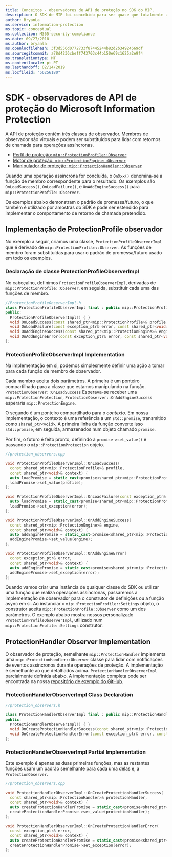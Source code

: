 ```yaml
---
title: Conceitos - observadores de API de proteção no SDK do MIP.
description: O SDK de MIP foi concebido para ser quase que totalmente assíncrono. Este artigo ajuda-o a compreender como os observadores de API de proteção são implementados e utilizados para assincronicidade.
author: BryanLa
ms.service: information-protection
ms.topic: conceptual
ms.collection: M365-security-compliance
ms.date: 09/27/2018
ms.author: bryanla
ms.openlocfilehash: 3f3d556d0772733f87445244b82d2b34924669df
ms.sourcegitcommit: a78d4236cbeff743703c44b150e69c1625a2e9f4
ms.translationtype: MT
ms.contentlocale: pt-PT
ms.lasthandoff: 02/14/2019
ms.locfileid: "56256180"
---
```

# <a name="microsoft-information-protection-sdk---protection-api-observers"></a>SDK - observadores de API de proteção do Microsoft Information Protection

A API de proteção contém três classes de observador. Membros de observador são virtuais e podem ser substituídos para lidar com retornos de chamada para operações assíncronas.

- [Perfil de proteção: `mip::ProtectionProfile::Observer`](reference/class_mip_ProtectionProfile_observer.md)
- [Motor de proteção: `mip::ProtectionEngine::Observer`](reference/class_mip_ProtectionEngine_observer.md)
- [Manipulador de proteção: `mip::ProtectionHandler::Observer`](reference/class_mip_Protectionhandler_observer.md)

Quando uma operação assíncrona for concluída, o `OnXxx()` denomina-se a função de membro correspondente para o resultado. Os exemplos são `OnLoadSuccess()`, `OnLoadFailure()`, e `OnAddEngineSuccess()` para `mip::ProtectionProfile::Observer`.

Os exemplos abaixo demonstram o padrão de promessa/futuro, o que também é utilizado por amostras do SDK e pode ser estendido para implementar o comportamento de retorno de chamada pretendido. 

## <a name="protectionprofile-observer-implementation"></a>Implementação de ProtectionProfile observador

No exemplo a seguir, criamos uma classe, `ProtectionProfileObserverImpl` que é derivado de `mip::ProtectionProfile::Observer`. As funções de membro foram substituídas para usar o padrão de promessa/futuro usado em todo os exemplos.

### <a name="protectionprofileobserverimpl-class-declaration"></a>Declaração de classe ProtectionProfileObserverImpl

No cabeçalho, definimos `ProtectionProfileObserverImpl`, derivadas de `mip::ProtectionProfile::Observer`, em seguida, substituir cada uma das funções de membro.

```cpp
//ProtectionProfileObserverImpl.h
class ProtectionProfileObserverImpl final : public mip::ProtectionProfile::Observer {
public:
  ProtectionProfileObserverImpl() { }
  void OnLoadSuccess(const shared_ptr<mip::ProtectionProfile>& profile, const shared_ptr<void>& context) override;
  void OnLoadFailure(const exception_ptr& error, const shared_ptr<void>& context) override;
  void OnAddEngineSuccess(const shared_ptr<mip::ProtectionEngine>& engine, const shared_ptr<void>& context) override;
  void OnAddEngineError(const exception_ptr& error, const shared_ptr<void>& context) override;
};
```

### <a name="protectionprofileobserverimpl-implementation"></a>ProtectionProfileObserverImpl Implementation

Na implementação em si, podemos simplesmente definir uma ação a tomar para cada função de membro de observador.

Cada membro aceita dois parâmetros. A primeira é um ponteiro compartilhado para a classe que estamos manipulando na função. `ProtectionObserver::OnLoadSuccess` Esperava-se receber uma `mip::ProtectionProtection`, `ProtectionObserver::OnAddEngineSuccess` esperaria `mip::ProtectionEngine`.

O segundo é um ponteiro compartilhado para o *contexto*. Em nossa implementação, o contexto é uma referência a um `std::promise`, transmitido como `shared_ptr<void>`. A primeira linha da função converte isso `std::promise`, em seguida, armazenados num objeto chamado `promise`.

Por fim, o futuro é feito pronto, definindo a `promise->set_value()` e passando o `mip::ProtectionProtection` objeto.

```cpp
//protection_observers.cpp

void ProtectionProfileObserverImpl::OnLoadSuccess(
  const shared_ptr<mip::ProtectionProfile>& profile,
  const shared_ptr<void>& context) {
  auto loadPromise = static_cast<promise<shared_ptr<mip::ProtectionProfile>>*>(context.get());
  loadPromise->set_value(profile);
};

void ProtectionProfileObserverImpl::OnLoadFailure(const exception_ptr& error, const shared_ptr<void>& context) {
  auto loadPromise = static_cast<promise<shared_ptr<mip::ProtectionProfile>>*>(context.get());
  loadPromise->set_exception(error);
};

void ProtectionProfileObserverImpl::OnAddEngineSuccess(
  const shared_ptr<mip::ProtectionEngine>& engine,
  const shared_ptr<void>& context) {
  auto addEnginePromise = static_cast<promise<shared_ptr<mip::ProtectionEngine>>*>(context.get());
  addEnginePromise->set_value(engine);
};

void ProtectionProfileObserverImpl::OnAddEngineError(
  const exception_ptr& error,
  const shared_ptr<void>& context) {
  auto addEnginePromise = static_cast<promise<shared_ptr<mip::ProtectionEngine>>*>(context.get());
  addEnginePromise->set_exception(error);
};
```

Quando vamos criar uma instância de qualquer classe do SDK ou utilizar uma função que realiza operações assíncronas, passaremos a implementação de observador para o construtor de definições ou a função async em si. Ao instanciar o `mip::ProtectionProfile::Settings` objeto, o construtor aceita `mip::ProtectionProfile::Observer` como um dos parâmetros. O exemplo abaixo mostra nossos personalizado `ProtectionProfileObserverImpl`, utilizado num `mip::ProtectionProfile::Settings` construtor.

## <a name="protectionhandler-observer-implementation"></a>ProtectionHandler Observer Implementation

O observador de proteção, semelhante `mip::ProtectionHandler` implementa uma `mip::ProtectionHandler::Observer` classe para lidar com notificações de eventos assíncronos durante operações de proteção. A implementação é semelhante ao que detalhados acima. `ProtectionHandlerObserverImpl` parcialmente definida abaixo. A implementação completa pode ser encontrada na nossa [repositório de exemplo do GitHub](https://azure.microsoft.com/resources/samples/?sort=0&term=mip+sdk).

### <a name="protectionhandlerobserverimpl-class-declaration"></a>ProtectionHandlerObserverImpl Class Declaration

```cpp
//protection_observers.h

class ProtectionHandlerObserverImpl final : public mip::ProtectionHandler::Observer {
public:
  ProtectionHandlerObserverImpl() { }
  void OnCreateProtectionHandlerSuccess(const shared_ptr<mip::ProtectionHandler>& protectionHandler, const shared_ptr<void>& context) override;
  void OnCreateProtectionHandlerError(const exception_ptr& error, const shared_ptr<void>& context) override;
};
```

### <a name="protectionhandlerobserverimpl-partial-implementation"></a>ProtectionHandlerObserverImpl Partial Implementation

Este exemplo é apenas as duas primeiras funções, mas as restantes funções usam um padrão semelhante para cada uma delas e, a `ProtectionObserver`.

```cpp
//protection_observers.cpp

void ProtectionHandlerObserverImpl::OnCreateProtectionHandlerSuccess(
  const shared_ptr<mip::ProtectionHandler>& protectionHandler,
  const shared_ptr<void>& context) {
  auto createProtectionHandlerPromise = static_cast<promise<shared_ptr<mip::ProtectionHandler>>*>(context.get());
  createProtectionHandlerPromise->set_value(protectionHandler);
};

void ProtectionHandlerObserverImpl::OnCreateProtectionHandlerError(
  const exception_ptr& error,
  const shared_ptr<void>& context) {
  auto createProtectionHandlerPromise = static_cast<promise<shared_ptr<mip::ProtectionHandler>>*>(context.get());
  createProtectionHandlerPromise->set_exception(error);
};
```

